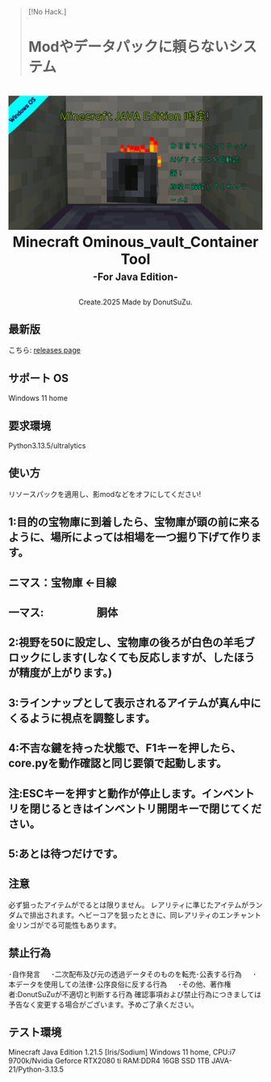 > [!No Hack.]
> # Modやデータパックに頼らないシステム
<h1 align="center">
  <img src="pic.png" alt="vault" width="890"></a>
  <b>Minecraft Ominous_vault_Container Tool</b>
  <br>
  <sub><sup><b>-For Java Edition-</b></sup></sub>
  <br>
</h1>

<p align="center">
  Create.2025 Made by DonutSuZu</a>.
  <br />
</p>


## 最新版
こちら: [releases page](https://github.com/PrincessSaKuRa/ACNL-AION-Plugin/releases)

## サポート OS
Windows 11 home

## 要求環境
Python3.13.5/ultralytics

## 使い方
リソースパックを適用し、影modなどをオフにしてください!

## 1:目的の宝物庫に到着したら、宝物庫が頭の前に来るように、場所によっては相場を一つ掘り下げて作ります。
## ニマス：宝物庫 ←目線
## 一マス:　　　　　胴体
## 2:視野を50に設定し、宝物庫の後ろが白色の羊毛ブロックにします(しなくても反応しますが、したほうが精度が上がります。)
## 3:ラインナップとして表示されるアイテムが真ん中にくるように視点を調整します。
## 4:不吉な鍵を持った状態で、F1キーを押したら、core.pyを動作確認と同じ要領で起動します。
## 注:ESCキーを押すと動作が停止します。インベントリを閉じるときはインベントリ開閉キーで閉じてください。
## 5:あとは待つだけです。

## 注意
必ず狙ったアイテムがでるとは限りません。
レアリティに準じたアイテムがランダムで排出されます。ヘビーコアを狙ったときに、同レアリティのエンチャント金リンゴがでる可能性もあります。

## 禁止行為
･自作発言 　
･二次配布及び元の透過データそのものを転売･公表する行為 　
･本データを使用しての法律･公序良俗に反する行為 　
･その他、著作権者:DonutSuZuが不適切と判断する行為 確認事項および禁止行為につきましては予告なく変更する場合がございます。予めご了承ください。

## テスト環境
Minecraft Java Edition 1.21.5 [Iris/Sodium]
Windows 11 home,
CPU:i7 9700k/Nvidia Geforce RTX2080 ti
RAM:DDR4 16GB
SSD 1TB
JAVA-21/Python-3.13.5
